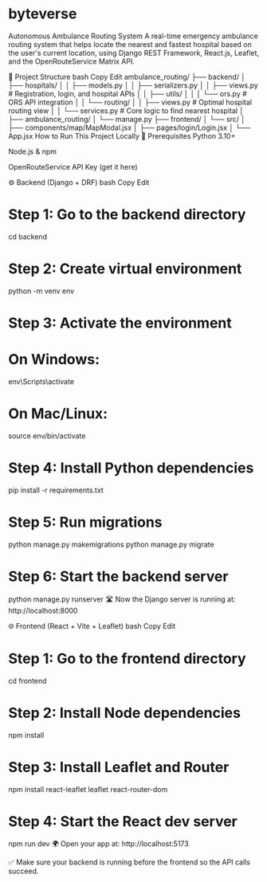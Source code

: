 # byteverse

Autonomous Ambulance Routing System
A real-time emergency ambulance routing system that helps locate the nearest and fastest hospital based on the user's current location, using Django REST Framework, React.js, Leaflet, and the OpenRouteService Matrix API.

📁 Project Structure
bash
Copy
Edit
ambulance_routing/
├── backend/
│   ├── hospitals/
│   │   ├── models.py
│   │   ├── serializers.py
│   │   ├── views.py               # Registration, login, and hospital APIs
│   │   ├── utils/
│   │   │   └── ors.py             # ORS API integration
│   │   └── routing/
│   │       ├── views.py           # Optimal hospital routing view
│   │       └── services.py        # Core logic to find nearest hospital
│   ├── ambulance_routing/
│   └── manage.py
├── frontend/
│   └── src/
│       ├── components/map/MapModal.jsx
│       ├── pages/login/Login.jsx
│       └── App.jsx
How to Run This Project Locally
🔁 Prerequisites
Python 3.10+

Node.js & npm

OpenRouteService API Key (get it here)

⚙️ Backend (Django + DRF)
bash
Copy
Edit
# Step 1: Go to the backend directory
cd backend

# Step 2: Create virtual environment
python -m venv env

# Step 3: Activate the environment
# On Windows:
env\Scripts\activate
# On Mac/Linux:
source env/bin/activate

# Step 4: Install Python dependencies
pip install -r requirements.txt

# Step 5: Run migrations
python manage.py makemigrations
python manage.py migrate

# Step 6: Start the backend server
python manage.py runserver
🛣️ Now the Django server is running at: http://localhost:8000

🌐 Frontend (React + Vite + Leaflet)
bash
Copy
Edit
# Step 1: Go to the frontend directory
cd frontend

# Step 2: Install Node dependencies
npm install

# Step 3: Install Leaflet and Router
npm install react-leaflet leaflet react-router-dom

# Step 4: Start the React dev server
npm run dev
🌍 Open your app at: http://localhost:5173

✅ Make sure your backend is running before the frontend so the API calls succeed.



